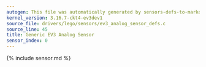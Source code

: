 ```yaml
---
autogen: This file was automatically generated by sensors-defs-to-markdown.py
kernel_version: 3.16.7-ckt4-ev3dev1
source_file: drivers/lego/sensors/ev3_analog_sensor_defs.c
source_line: 45
title: Generic EV3 Analog Sensor
sensor_index: 0
---
```


{% include sensor.md %}
